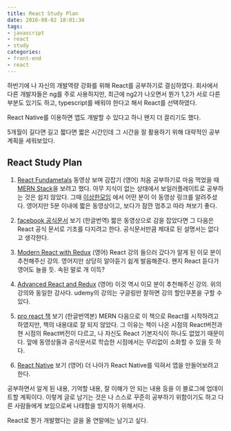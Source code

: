 ```yaml
---
title: React Study Plan
date: 2016-08-02 18:01:34
tags: 
- javascript
- react
- study
categories:
- front-end
- react
---
```


하반기에 나 자신의 개발역량 강화를 위해 React를 공부하기로 결심하였다.
회사에서 다른 개발자들은 ng를 주로 사용하지만, 최근에 ng2가 나오면서 뭔가 1,2가
서로 다른 부분도 있기도 하고, typescript를 배워야 한다고 해서 React를 선택하였다.

React Native를 이용하면 앱도 개발할 수 있다고 하니 왠지 더 끌리기도 했다.

5개월이 길다면 길고 짧다면 짧은 시간인데 그 시간을 잘 활용하기 위해 대략적인
공부 계획을 세워보았다.

## React Study Plan
1.  [React Fundametals](https://egghead.io/courses/react-fundamentals) 동영상 보며 감잡기 (영어)
처음 공부하기로 마음 먹었을 때 [MERN Stack](http://mern.io)을 보려고 했다.
아무 지식이 없는 상태에서 보일러플레이트로 공부하는 것은 쉽지 않았다. 
그때 [이상한모임](https://docs.google.com/forms/d/e/1FAIpQLSdLhE3lZ8YqJz4F_2KLkKvm8Jg4g0BRFXEoTeyCuMv2LFW2_A/viewform?c=0&w=1) 에서 어떤 분이 이 동영상 링크를 알려주셨다. 
영어지만 5분 이내에 짧은 동영상이고, 보다가 잠깐 멈추고 따라 쳐보기 좋다.

2. [facebook 공식문서](https://facebook.github.io/react/docs/getting-started-ko-KR.html) 보기 (한글번역)
짧은 동영상으로 감을 잡았다면 그 다음은 React 공식 문서로 기초를 다지려고 한다.
공식문서만큼 제대로 된 설명서는 없다고 생각한다.

3. [Modern React with Redux](https://www.udemy.com/react-redux/learn/v4/overview) (영어)
React 강의 들으러 갔다가 알게 된 이모 분이 추천해주신 강의. 영어지만 상당히 알아듣기 쉽게 발음해준다.
왠지 React 듣다가 영어도 늘을 듯. 속된 말로 개 이득?

4. [Advanced React and Redux](https://www.udemy.com/react-redux-tutorial/learn/v4/overview) (영어)
이것 역시 이모 분이 추천해주신 강의. 위의 강의와 동일한 강사다. 
udemy의 강의는 구글링만 잘하면 강의 할인쿠폰을 구할 수 있다. 

5. [pro react 책](http://www.aladin.co.kr/shop/wproduct.aspx?ItemId=84599144) 보기 (한글번역본)
MERN 다음으로 이 책으로 React를 시작하려고 하였지만, 책의 내용대로 잘 되지 않았다. 
그 이유는 책이 나온 시점의 React버전과 현 시점의 React버전이 다르고, 
나 자신도 React 기본지식이 하나도 없었기 때문이다.
앞에 동영상들과 공식문서로 학습한 시점에서는 무리없이 소화할 수 있을 듯 하다.

6. [React Native](https://facebook.github.io/react-native/docs/getting-started.html#content) 보기 (영어)
더 나아가 React Native를 익혀서 앱을 만들어보려고 한다.

공부하면서 알게 된 내용, 기억할 내용, 잘 이해가 안 되는 내용 등을 이 블로그에 업데이트할 계획이다.
이렇게 글로 남기는 것은 나 스스로 꾸준히 공부하기 위함이기도 하고 다른 사람들에게 보임으로써 나태함을
방지하기 위해서다. 

React로 뭔가 개발했다는 글을 올 연말에는 남기고 싶다.
